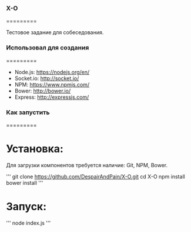 ### X-O
=========

Тестовое задание для собеседования.


### Использовал для создания
=========


* Node.js: https://nodejs.org/en/
* Socket.io: http://socket.io/
* NPM: https://www.npmjs.com/
* Bower: http://bower.io/
* Express: http://expressjs.com/


### Как запустить
=========

# Установка:

Для загрузки компонентов требуется наличие: Git, NPM, Bower.

'''
git clone https://github.com/DespairAndPain/X-O.git
cd X-O
npm install
bower install
'''

# Запуск:

'''
node index.js
'''